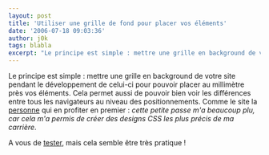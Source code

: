 ```yaml
---
layout: post
title: 'Utiliser une grille de fond pour placer vos éléments'
date: '2006-07-18 09:03:36'
author: j0k
tags: blabla
excerpt: "Le principe est simple : mettre une grille en background de votre site pendant le développement de celui-ci pour pouvoir placer au millimètre près vos éléments.     \nCela permet aussi de pouvoir bien voir les différences entre tous les navigateurs au niveau des positionnements. Comme le site la [personne](http://www.smileycat.com/miaow/archives/000264.html      …"
---
```


Le principe est simple : mettre une grille en background de votre site pendant le développement de celui-ci pour pouvoir placer au millimètre près vos éléments.
Cela permet aussi de pouvoir bien voir les différences entre tous les navigateurs au niveau des positionnements. Comme le site la [personne](http://www.smileycat.com/miaow/archives/000264.html) qui en profiter en premier : *cette petite passe m'a beaucoup plu, car cela m'a permis de créer des designs CSS les plus précis de ma carrière*.

A vous de [tester](http://www.smileycat.com/miaow/archives/layout_grid.html), mais cela semble être très pratique !
